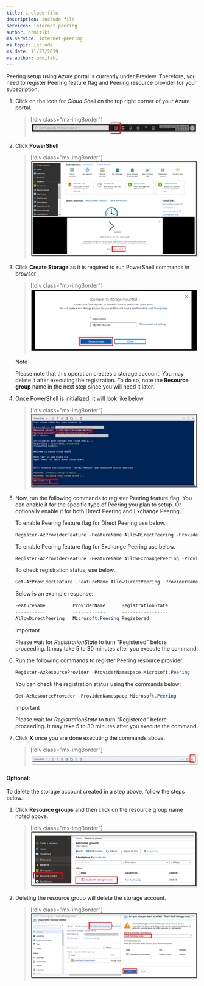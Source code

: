 ```yaml
---
title: include file
description: include file
services: internet-peering
author: prmitiki
ms.service: internet-peering
ms.topic: include
ms.date: 11/27/2019
ms.author: prmitiki
---
```


Peering setup using  Azure portal  is currently under Preview. Therefore, you need to register Peering feature flag and Peering resource provider for your subscription.

1. Click on the icon for *Cloud Shell* on the top right corner of your Azure portal.

    > [!div class="mx-imgBorder"]
    > ![Open Cloud Shell](../media/cloudshell-open.png)

1. Click **PowerShell**

    > [!div class="mx-imgBorder"]
    > ![Open PowerShell](../media/cloudshell-clickpowershell.png)

1. Click **Create Storage** as it is required to run PowerShell commands in browser

    > [!div class="mx-imgBorder"]
    > ![Create Storage](../media/cloudshell-createstorage.png)

    > [!NOTE]
    > Please note that this operation creates a storage account. You may delete it after executing the registration. To do so, note the **Resource group** name in the next step since you will need it later.

1. Once PowerShell is initialized, it will look like below.

    > [!div class="mx-imgBorder"]
    > ![Create Storage](../media/cloudshell-initialized.png)

1. Now, run the following commands to register Peering feature flag. You can enable it for the specific type of Peering you plan to setup. Or optionally enable it for both Direct Peering and Exchange Peering.

    To enable Peering feature flag for Direct Peering use below.

     ```powershell
    Register-AzProviderFeature -FeatureName AllowDirectPeering -ProviderNamespace Microsoft.Peering
    ```

    To enable Peering feature flag for Exchange Peering use below.

     ```powershell
    Register-AzProviderFeature -FeatureName AllowExchangePeering -ProviderNamespace Microsoft.Peering
    ```

    To check registration status, use below.

     ```powershell
    Get-AzProviderFeature -FeatureName AllowDirectPeering -ProviderNamespace Microsoft.Peering
    ```

    Below is an example response:

    ```powershell
    FeatureName          ProviderName      RegistrationState
    -----------          ------------      -----------------
    AllowDirectPeering   Microsoft.Peering Registered
    ```

    > [!IMPORTANT]
    > Please wait for *RegistrationState* to turn "Registered" before proceeding. It may take 5 to 30 minutes after you execute the command.

1. Run the following commands to register Peering resource provider.

    ```powershell
    Register-AzResourceProvider -ProviderNamespace Microsoft.Peering
    ```

    You can check the registration status using the commands below:
    ```powershell
    Get-AzResourceProvider -ProviderNamespace Microsoft.Peering
    ```

    > [!IMPORTANT]
    > Please wait for *RegistrationState* to turn "Registered" before proceeding. It may take 5 to 30 minutes after you execute the command.

1. Click **X** once you are done executing the commands above.

    > [!div class="mx-imgBorder"]
    > ![Open PowerShell](../media/cloudshell-closepowershell.png)

#### Optional:

To delete the storage account created in a step above, follow the steps below.

1. Click **Resource groups** and then click on the resource group name noted above.

    > [!div class="mx-imgBorder"]
    > ![Open Resource group](../media/cloudshell-resourcegroupopen.png)

1. Deleting the resource group will delete the storage account.

    > [!div class="mx-imgBorder"]
    > ![Delete Resource group](../media/cloudshell-resourcegroupdelete.png)


